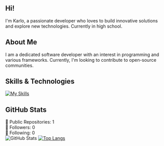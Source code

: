 ## Hi!

I'm Karlo, a passionate developer who loves to build innovative solutions and explore new technologies. Currently in high school.

## About Me

I am a dedicated software developer with an interest in programming and various frameworks. Currently, I'm looking to contribute to open-source communities.

## Skills & Technologies

[![My Skills](https://skillicons.dev/icons?i=py,cpp,html,tailwind,windows,apple,debian&perline=8)](https://skillicons.dev)

## GitHub Stats
🌟 Public Repositories: 1  
👥 Followers: 0  
👤 Following: 0  
![GitHub Stats](https://github-readme-stats.vercel.app/api?username=karlokuhada&show_icons=true&theme=radical)
[![Top Langs](https://github-readme-stats.vercel.app/api/top-langs/?username=karlokuhada&layout=compact&theme=dark)](https://github.com/anuraghazra/github-readme-stats)
